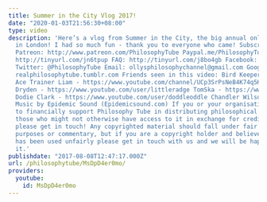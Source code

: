 ```yaml
---
title: Summer in the City Vlog 2017!
date: "2020-01-03T21:56:30+08:00"
type: video
description: 'Here’s a vlog from Summer in the City, the big annual online video convention
  in London! I had so much fun - thank you to everyone who came! Subscribe! http://tinyurl.com/pr99a46
  Patreon: http://www.patreon.com/PhilosophyTube Paypal.me/PhilosophyTube Audible:
  http://tinyurl.com/jn6tpup FAQ: http://tinyurl.com/j8bo4gb Facebook: http://tinyurl.com/jgjek5w
  Twitter: @PhilosophyTube Email: ollysphilosophychannel@gmail.com Google+: google.com/+thephilosophytube
  realphilosophytube.tumblr.com Friends seen in this video: Bird Keeper Toby - https://www.youtube.com/channel/UComJjpEGvbavdpH7zpNZRxg
  Ace Trainer Liam - https://www.youtube.com/channel/UCp3SrPsNeB4K74q5KW0duTQ Liam
  Dryden - https://www.youtube.com/user/littleradge TomSka - https://www.youtube.com/user/TomSka
  Dodie Clark - https://www.youtube.com/user/doddleoddle Chandler Wilson - https://www.youtube.com/user/MissPancake52
  Music by Epidemic Sound (Epidemicsound.com) If you or your organisation would like
  to financially support Philosophy Tube in distributing philosophical knowledge to
  those who might not otherwise have access to it in exchange for credits on the show,
  please get in touch! Any copyrighted material should fall under fair use for educational
  purposes or commentary, but if you are a copyright holder and believe your material
  has been used unfairly please get in touch with us and we will be happy to discuss
  it.'
publishdate: "2017-08-08T12:47:17.000Z"
url: /philosophytube/MsDpD4er0mo/
providers:
  youtube:
    id: MsDpD4er0mo
---
```

